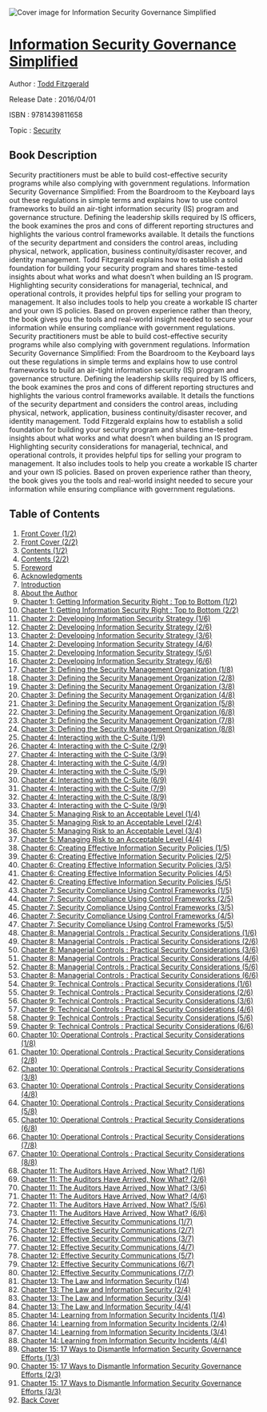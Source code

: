 ![Cover image for Information Security Governance Simplified](https://imgdetail.ebookreading.net/cover/cover/security/EB9781439811658.jpg)

[Information Security Governance Simplified](https://ebookreading.net/view/book/Information+Security+Governance+Simplified-EB9781439811658_1.html "Information Security Governance Simplified")
====================================================================================================================

Author : [Todd Fitzgerald](https://ebookreading.net/search/author/Todd+Fitzgerald)

Release Date : 2016/04/01

ISBN : 9781439811658

Topic : [Security](https://ebookreading.net/search/category/security)

Book Description
-----------------

Security practitioners must be able to build cost-effective security programs while also complying with government regulations. Information Security Governance Simplified: From the Boardroom to the Keyboard lays out these regulations in simple terms and explains how to use control frameworks to build an air-tight information security (IS) program and governance structure.
Defining the leadership skills required by IS officers, the book examines the pros and cons of different reporting structures and highlights the various control frameworks available. It details the functions of the security department and considers the control areas, including physical, network, application, business continuity/disaster recover, and identity management. 
Todd Fitzgerald explains how to establish a solid foundation for building your security program and shares time-tested insights about what works and what doesn’t when building an IS program. Highlighting security considerations for managerial, technical, and operational controls, it provides helpful tips for selling your program to management. It also includes tools to help you create a workable IS charter and your own IS policies. Based on proven experience rather than theory, the book gives you the tools and real-world insight needed to secure your information while ensuring compliance with government regulations. 
              Security practitioners must be able to build cost-effective security programs while also complying with government regulations. Information Security Governance Simplified: From the Boardroom to the Keyboard lays out these regulations in simple terms and explains how to use control frameworks to build an air-tight information security (IS) program and governance structure.
Defining the leadership skills required by IS officers, the book examines the pros and cons of different reporting structures and highlights the various control frameworks available. It details the functions of the security department and considers the control areas, including physical, network, application, business continuity/disaster recover, and identity management. 
Todd Fitzgerald explains how to establish a solid foundation for building your security program and shares time-tested insights about what works and what doesn’t when building an IS program. Highlighting security considerations for managerial, technical, and operational controls, it provides helpful tips for selling your program to management. It also includes tools to help you create a workable IS charter and your own IS policies. Based on proven experience rather than theory, the book gives you the tools and real-world insight needed to secure your information while ensuring compliance with government regulations. 
              
Table of Contents
-----------------

1. [Front Cover (1/2)](https://ebookreading.net/view/book/Information+Security+Governance+Simplified-EB9781439811658_1.html)
1. [Front Cover (2/2)](https://ebookreading.net/view/book/Information+Security+Governance+Simplified-EB9781439811658_2.html)
1. [Contents (1/2)](https://ebookreading.net/view/book/Information+Security+Governance+Simplified-EB9781439811658_3.html)
1. [Contents (2/2)](https://ebookreading.net/view/book/Information+Security+Governance+Simplified-EB9781439811658_4.html)
1. [Foreword](https://ebookreading.net/view/book/Information+Security+Governance+Simplified-EB9781439811658_5.html)
1. [Acknowledgments](https://ebookreading.net/view/book/Information+Security+Governance+Simplified-EB9781439811658_6.html)
1. [Introduction](https://ebookreading.net/view/book/Information+Security+Governance+Simplified-EB9781439811658_7.html)
1. [About the Author](https://ebookreading.net/view/book/Information+Security+Governance+Simplified-EB9781439811658_8.html)
1. [Chapter 1: Getting Information Security Right : Top to Bottom (1/2)](https://ebookreading.net/view/book/Information+Security+Governance+Simplified-EB9781439811658_9.html)
1. [Chapter 1: Getting Information Security Right : Top to Bottom (2/2)](https://ebookreading.net/view/book/Information+Security+Governance+Simplified-EB9781439811658_10.html)
1. [Chapter 2: Developing Information Security Strategy (1/6)](https://ebookreading.net/view/book/Information+Security+Governance+Simplified-EB9781439811658_11.html)
1. [Chapter 2: Developing Information Security Strategy (2/6)](https://ebookreading.net/view/book/Information+Security+Governance+Simplified-EB9781439811658_12.html)
1. [Chapter 2: Developing Information Security Strategy (3/6)](https://ebookreading.net/view/book/Information+Security+Governance+Simplified-EB9781439811658_13.html)
1. [Chapter 2: Developing Information Security Strategy (4/6)](https://ebookreading.net/view/book/Information+Security+Governance+Simplified-EB9781439811658_14.html)
1. [Chapter 2: Developing Information Security Strategy (5/6)](https://ebookreading.net/view/book/Information+Security+Governance+Simplified-EB9781439811658_15.html)
1. [Chapter 2: Developing Information Security Strategy (6/6)](https://ebookreading.net/view/book/Information+Security+Governance+Simplified-EB9781439811658_16.html)
1. [Chapter 3: Defining the Security Management Organization (1/8)](https://ebookreading.net/view/book/Information+Security+Governance+Simplified-EB9781439811658_17.html)
1. [Chapter 3: Defining the Security Management Organization (2/8)](https://ebookreading.net/view/book/Information+Security+Governance+Simplified-EB9781439811658_18.html)
1. [Chapter 3: Defining the Security Management Organization (3/8)](https://ebookreading.net/view/book/Information+Security+Governance+Simplified-EB9781439811658_19.html)
1. [Chapter 3: Defining the Security Management Organization (4/8)](https://ebookreading.net/view/book/Information+Security+Governance+Simplified-EB9781439811658_20.html)
1. [Chapter 3: Defining the Security Management Organization (5/8)](https://ebookreading.net/view/book/Information+Security+Governance+Simplified-EB9781439811658_21.html)
1. [Chapter 3: Defining the Security Management Organization (6/8)](https://ebookreading.net/view/book/Information+Security+Governance+Simplified-EB9781439811658_22.html)
1. [Chapter 3: Defining the Security Management Organization (7/8)](https://ebookreading.net/view/book/Information+Security+Governance+Simplified-EB9781439811658_23.html)
1. [Chapter 3: Defining the Security Management Organization (8/8)](https://ebookreading.net/view/book/Information+Security+Governance+Simplified-EB9781439811658_24.html)
1. [Chapter 4: Interacting with the C-Suite (1/9)](https://ebookreading.net/view/book/Information+Security+Governance+Simplified-EB9781439811658_25.html)
1. [Chapter 4: Interacting with the C-Suite (2/9)](https://ebookreading.net/view/book/Information+Security+Governance+Simplified-EB9781439811658_26.html)
1. [Chapter 4: Interacting with the C-Suite (3/9)](https://ebookreading.net/view/book/Information+Security+Governance+Simplified-EB9781439811658_27.html)
1. [Chapter 4: Interacting with the C-Suite (4/9)](https://ebookreading.net/view/book/Information+Security+Governance+Simplified-EB9781439811658_28.html)
1. [Chapter 4: Interacting with the C-Suite (5/9)](https://ebookreading.net/view/book/Information+Security+Governance+Simplified-EB9781439811658_29.html)
1. [Chapter 4: Interacting with the C-Suite (6/9)](https://ebookreading.net/view/book/Information+Security+Governance+Simplified-EB9781439811658_30.html)
1. [Chapter 4: Interacting with the C-Suite (7/9)](https://ebookreading.net/view/book/Information+Security+Governance+Simplified-EB9781439811658_31.html)
1. [Chapter 4: Interacting with the C-Suite (8/9)](https://ebookreading.net/view/book/Information+Security+Governance+Simplified-EB9781439811658_32.html)
1. [Chapter 4: Interacting with the C-Suite (9/9)](https://ebookreading.net/view/book/Information+Security+Governance+Simplified-EB9781439811658_33.html)
1. [Chapter 5: Managing Risk to an Acceptable Level (1/4)](https://ebookreading.net/view/book/Information+Security+Governance+Simplified-EB9781439811658_34.html)
1. [Chapter 5: Managing Risk to an Acceptable Level (2/4)](https://ebookreading.net/view/book/Information+Security+Governance+Simplified-EB9781439811658_35.html)
1. [Chapter 5: Managing Risk to an Acceptable Level (3/4)](https://ebookreading.net/view/book/Information+Security+Governance+Simplified-EB9781439811658_36.html)
1. [Chapter 5: Managing Risk to an Acceptable Level (4/4)](https://ebookreading.net/view/book/Information+Security+Governance+Simplified-EB9781439811658_37.html)
1. [Chapter 6: Creating Effective Information Security Policies (1/5)](https://ebookreading.net/view/book/Information+Security+Governance+Simplified-EB9781439811658_38.html)
1. [Chapter 6: Creating Effective Information Security Policies (2/5)](https://ebookreading.net/view/book/Information+Security+Governance+Simplified-EB9781439811658_39.html)
1. [Chapter 6: Creating Effective Information Security Policies (3/5)](https://ebookreading.net/view/book/Information+Security+Governance+Simplified-EB9781439811658_40.html)
1. [Chapter 6: Creating Effective Information Security Policies (4/5)](https://ebookreading.net/view/book/Information+Security+Governance+Simplified-EB9781439811658_41.html)
1. [Chapter 6: Creating Effective Information Security Policies (5/5)](https://ebookreading.net/view/book/Information+Security+Governance+Simplified-EB9781439811658_42.html)
1. [Chapter 7: Security Compliance Using Control Frameworks (1/5)](https://ebookreading.net/view/book/Information+Security+Governance+Simplified-EB9781439811658_43.html)
1. [Chapter 7: Security Compliance Using Control Frameworks (2/5)](https://ebookreading.net/view/book/Information+Security+Governance+Simplified-EB9781439811658_44.html)
1. [Chapter 7: Security Compliance Using Control Frameworks (3/5)](https://ebookreading.net/view/book/Information+Security+Governance+Simplified-EB9781439811658_45.html)
1. [Chapter 7: Security Compliance Using Control Frameworks (4/5)](https://ebookreading.net/view/book/Information+Security+Governance+Simplified-EB9781439811658_46.html)
1. [Chapter 7: Security Compliance Using Control Frameworks (5/5)](https://ebookreading.net/view/book/Information+Security+Governance+Simplified-EB9781439811658_47.html)
1. [Chapter 8: Managerial Controls : Practical Security Considerations (1/6)](https://ebookreading.net/view/book/Information+Security+Governance+Simplified-EB9781439811658_48.html)
1. [Chapter 8: Managerial Controls : Practical Security Considerations (2/6)](https://ebookreading.net/view/book/Information+Security+Governance+Simplified-EB9781439811658_49.html)
1. [Chapter 8: Managerial Controls : Practical Security Considerations (3/6)](https://ebookreading.net/view/book/Information+Security+Governance+Simplified-EB9781439811658_50.html)
1. [Chapter 8: Managerial Controls : Practical Security Considerations (4/6)](https://ebookreading.net/view/book/Information+Security+Governance+Simplified-EB9781439811658_51.html)
1. [Chapter 8: Managerial Controls : Practical Security Considerations (5/6)](https://ebookreading.net/view/book/Information+Security+Governance+Simplified-EB9781439811658_52.html)
1. [Chapter 8: Managerial Controls : Practical Security Considerations (6/6)](https://ebookreading.net/view/book/Information+Security+Governance+Simplified-EB9781439811658_53.html)
1. [Chapter 9: Technical Controls : Practical Security Considerations (1/6)](https://ebookreading.net/view/book/Information+Security+Governance+Simplified-EB9781439811658_54.html)
1. [Chapter 9: Technical Controls : Practical Security Considerations (2/6)](https://ebookreading.net/view/book/Information+Security+Governance+Simplified-EB9781439811658_55.html)
1. [Chapter 9: Technical Controls : Practical Security Considerations (3/6)](https://ebookreading.net/view/book/Information+Security+Governance+Simplified-EB9781439811658_56.html)
1. [Chapter 9: Technical Controls : Practical Security Considerations (4/6)](https://ebookreading.net/view/book/Information+Security+Governance+Simplified-EB9781439811658_57.html)
1. [Chapter 9: Technical Controls : Practical Security Considerations (5/6)](https://ebookreading.net/view/book/Information+Security+Governance+Simplified-EB9781439811658_58.html)
1. [Chapter 9: Technical Controls : Practical Security Considerations (6/6)](https://ebookreading.net/view/book/Information+Security+Governance+Simplified-EB9781439811658_59.html)
1. [Chapter 10: Operational Controls : Practical Security Considerations (1/8)](https://ebookreading.net/view/book/Information+Security+Governance+Simplified-EB9781439811658_60.html)
1. [Chapter 10: Operational Controls : Practical Security Considerations (2/8)](https://ebookreading.net/view/book/Information+Security+Governance+Simplified-EB9781439811658_61.html)
1. [Chapter 10: Operational Controls : Practical Security Considerations (3/8)](https://ebookreading.net/view/book/Information+Security+Governance+Simplified-EB9781439811658_62.html)
1. [Chapter 10: Operational Controls : Practical Security Considerations (4/8)](https://ebookreading.net/view/book/Information+Security+Governance+Simplified-EB9781439811658_63.html)
1. [Chapter 10: Operational Controls : Practical Security Considerations (5/8)](https://ebookreading.net/view/book/Information+Security+Governance+Simplified-EB9781439811658_64.html)
1. [Chapter 10: Operational Controls : Practical Security Considerations (6/8)](https://ebookreading.net/view/book/Information+Security+Governance+Simplified-EB9781439811658_65.html)
1. [Chapter 10: Operational Controls : Practical Security Considerations (7/8)](https://ebookreading.net/view/book/Information+Security+Governance+Simplified-EB9781439811658_66.html)
1. [Chapter 10: Operational Controls : Practical Security Considerations (8/8)](https://ebookreading.net/view/book/Information+Security+Governance+Simplified-EB9781439811658_67.html)
1. [Chapter 11: The Auditors Have Arrived, Now What? (1/6)](https://ebookreading.net/view/book/Information+Security+Governance+Simplified-EB9781439811658_68.html)
1. [Chapter 11: The Auditors Have Arrived, Now What? (2/6)](https://ebookreading.net/view/book/Information+Security+Governance+Simplified-EB9781439811658_69.html)
1. [Chapter 11: The Auditors Have Arrived, Now What? (3/6)](https://ebookreading.net/view/book/Information+Security+Governance+Simplified-EB9781439811658_70.html)
1. [Chapter 11: The Auditors Have Arrived, Now What? (4/6)](https://ebookreading.net/view/book/Information+Security+Governance+Simplified-EB9781439811658_71.html)
1. [Chapter 11: The Auditors Have Arrived, Now What? (5/6)](https://ebookreading.net/view/book/Information+Security+Governance+Simplified-EB9781439811658_72.html)
1. [Chapter 11: The Auditors Have Arrived, Now What? (6/6)](https://ebookreading.net/view/book/Information+Security+Governance+Simplified-EB9781439811658_73.html)
1. [Chapter 12: Effective Security Communications (1/7)](https://ebookreading.net/view/book/Information+Security+Governance+Simplified-EB9781439811658_74.html)
1. [Chapter 12: Effective Security Communications (2/7)](https://ebookreading.net/view/book/Information+Security+Governance+Simplified-EB9781439811658_75.html)
1. [Chapter 12: Effective Security Communications (3/7)](https://ebookreading.net/view/book/Information+Security+Governance+Simplified-EB9781439811658_76.html)
1. [Chapter 12: Effective Security Communications (4/7)](https://ebookreading.net/view/book/Information+Security+Governance+Simplified-EB9781439811658_77.html)
1. [Chapter 12: Effective Security Communications (5/7)](https://ebookreading.net/view/book/Information+Security+Governance+Simplified-EB9781439811658_78.html)
1. [Chapter 12: Effective Security Communications (6/7)](https://ebookreading.net/view/book/Information+Security+Governance+Simplified-EB9781439811658_79.html)
1. [Chapter 12: Effective Security Communications (7/7)](https://ebookreading.net/view/book/Information+Security+Governance+Simplified-EB9781439811658_80.html)
1. [Chapter 13: The Law and Information Security (1/4)](https://ebookreading.net/view/book/Information+Security+Governance+Simplified-EB9781439811658_81.html)
1. [Chapter 13: The Law and Information Security (2/4)](https://ebookreading.net/view/book/Information+Security+Governance+Simplified-EB9781439811658_82.html)
1. [Chapter 13: The Law and Information Security (3/4)](https://ebookreading.net/view/book/Information+Security+Governance+Simplified-EB9781439811658_83.html)
1. [Chapter 13: The Law and Information Security (4/4)](https://ebookreading.net/view/book/Information+Security+Governance+Simplified-EB9781439811658_84.html)
1. [Chapter 14: Learning from Information Security Incidents (1/4)](https://ebookreading.net/view/book/Information+Security+Governance+Simplified-EB9781439811658_85.html)
1. [Chapter 14: Learning from Information Security Incidents (2/4)](https://ebookreading.net/view/book/Information+Security+Governance+Simplified-EB9781439811658_86.html)
1. [Chapter 14: Learning from Information Security Incidents (3/4)](https://ebookreading.net/view/book/Information+Security+Governance+Simplified-EB9781439811658_87.html)
1. [Chapter 14: Learning from Information Security Incidents (4/4)](https://ebookreading.net/view/book/Information+Security+Governance+Simplified-EB9781439811658_88.html)
1. [Chapter 15: 17 Ways to Dismantle Information Security Governance Efforts (1/3)](https://ebookreading.net/view/book/Information+Security+Governance+Simplified-EB9781439811658_89.html)
1. [Chapter 15: 17 Ways to Dismantle Information Security Governance Efforts (2/3)](https://ebookreading.net/view/book/Information+Security+Governance+Simplified-EB9781439811658_90.html)
1. [Chapter 15: 17 Ways to Dismantle Information Security Governance Efforts (3/3)](https://ebookreading.net/view/book/Information+Security+Governance+Simplified-EB9781439811658_91.html)
1. [Back Cover](https://ebookreading.net/view/book/Information+Security+Governance+Simplified-EB9781439811658_92.html)
